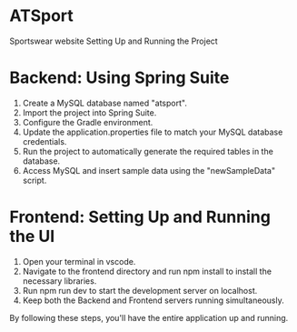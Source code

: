 # ATSport
Sportswear website
Setting Up and Running the Project

# Backend: Using Spring Suite
1. Create a MySQL database named "atsport".
2. Import the project into Spring Suite.
3. Configure the Gradle environment.
4. Update the application.properties file to match your MySQL database credentials.
5. Run the project to automatically generate the required tables in the database.
6. Access MySQL and insert sample data using the "newSampleData" script.

# Frontend: Setting Up and Running the UI
1. Open your terminal in vscode.
2. Navigate to the frontend directory and run npm install to install the necessary libraries.
3. Run npm run dev to start the development server on localhost.
4. Keep both the Backend and Frontend servers running simultaneously.

By following these steps, you'll have the entire application up and running.
